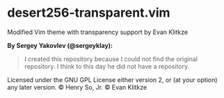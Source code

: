 desert256-transparent.vim
=========================

Modified Vim theme with transparency support by Evan Klitkze


**By Sergey Yakovlev (@sergeyklay):**
> I created this repository because I could not find the original repository.
> I think to this day he did not have a repository.

Licensed under the GNU GPL License either version 2, or (at your option) any
later version.
© Henry So, Jr.
© Evan Klitkze
